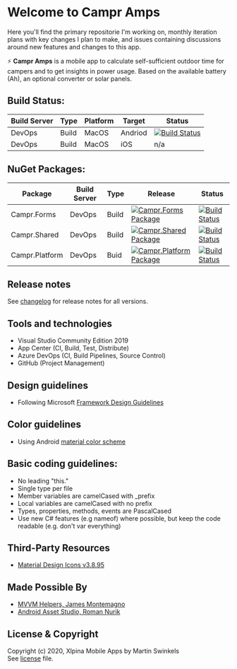 # Welcome to Campr Amps
Here you'll find the primary repositorie I'm working on, monthly iteration plans with key changes I plan to make, 
and issues containing discussions around new features and changes to this app. 

:zap: **Campr Amps** is a mobile app to calculate self-sufficient outdoor time for campers and to get insights in power usage. 
Based on the available battery (Ah), an optional converter or solar panels.

## Build Status:
| Build Server | Type | Platform | Target | Status |
|--|--|--|--|--|
| DevOps | Build | MacOS | Andriod | [![Build Status](https://dev.azure.com/XlpinaDev/Campr.Amps/_apis/build/status/Campr.Amps?branchName=master)](https://dev.azure.com/XlpinaDev/Campr.Amps/_build/latest?definitionId=2&branchName=master) |
| DevOps | Build | MacOS | iOS  | n/a |

## NuGet Packages:
| Package | Build Server| Type | Release | Status |
|--|--|--|--|--|
| Campr.Forms | DevOps | Build | [![Campr.Forms Package](https://feeds.dev.azure.com/XlpinaDev/98af739c-52c4-42b2-8293-178c575c8c80/_apis/public/Packaging/Feeds/6d95a25d-d3a3-41de-9034-351b19e1d03a/Packages/01ba22b8-fc38-42d6-84b3-c589a3cfae34/Badge)](https://dev.azure.com/XlpinaDev/Campr.Artifacts/_packaging?_a=package&feed=6d95a25d-d3a3-41de-9034-351b19e1d03a&package=01ba22b8-fc38-42d6-84b3-c589a3cfae34&preferRelease=true) | [![Build Status](https://dev.azure.com/XlpinaDev/Campr.Forms/_apis/build/status/Campr.Forms?branchName=master)](https://dev.azure.com/XlpinaDev/Campr.Forms/_build/latest?definitionId=4&branchName=master) |
| Campr.Shared | DevOps | Build | [![Campr.Shared Package](https://feeds.dev.azure.com/XlpinaDev/98af739c-52c4-42b2-8293-178c575c8c80/_apis/public/Packaging/Feeds/6d95a25d-d3a3-41de-9034-351b19e1d03a/Packages/21d07268-c74d-4040-9e9e-45a9b2888373/Badge)](https://dev.azure.com/XlpinaDev/Campr.Artifacts/_packaging?_a=package&feed=6d95a25d-d3a3-41de-9034-351b19e1d03a&package=21d07268-c74d-4040-9e9e-45a9b2888373&preferRelease=true) | [![Build Status](https://dev.azure.com/XlpinaDev/Campr.Shared/_apis/build/status/Campr.Shared?branchName=master)](https://dev.azure.com/XlpinaDev/Campr.Shared/_build/latest?definitionId=3&branchName=master)
| Campr.Platform | DevOps | Buid | [![Campr.Platform Package](https://feeds.dev.azure.com/XlpinaDev/98af739c-52c4-42b2-8293-178c575c8c80/_apis/public/Packaging/Feeds/6d95a25d-d3a3-41de-9034-351b19e1d03a/Packages/344777fc-7e97-4c04-bfb1-e6bafaefdd54/Badge)](https://dev.azure.com/XlpinaDev/Campr.Artifacts/_packaging?_a=package&feed=6d95a25d-d3a3-41de-9034-351b19e1d03a&package=344777fc-7e97-4c04-bfb1-e6bafaefdd54&preferRelease=true) | [![Build Status](https://dev.azure.com/XlpinaDev/Campr.Platform/_apis/build/status/Campr.Platform?branchName=master)](https://dev.azure.com/XlpinaDev/Campr.Platform/_build/latest?definitionId=5&branchName=master) |

## Release notes
See [changelog](./CHANGELOG.md) for release notes for all versions.

## Tools and technologies
* Visual Studio Community Edition 2019
* App Center (CI, Build, Test, Distribute)
* Azure DevOps (CI, Build Pipelines, Source Control)
* GitHub (Project Management)

## Design guidelines
- Following Microsoft [Framework Design Guidelines](https://docs.microsoft.com/en-us/dotnet/standard/design-guidelines/)  

## Color guidelines
- Using Android [material color scheme](https://material.io/resources/color/#!/?view.left=0&view.right=0&primary.color=344955&secondary.color=F9AA33)

## Basic coding guidelines:
- No leading "this."
- Single type per file
- Member variables are camelCased with _prefix
- Local variables are camelCased with no prefix 
- Types, properties, methods, events are PascalCased
- Use new C# features (e.g nameof) where possible, but keep the code readable (e.g. don't var everything)

## Third-Party Resources
- [Material Design Icons v3.8.95](https://cdn.materialdesignicons.com/3.8.95/)

## Made Possible By
* [MVVM Helpers, James Montemagno](https://github.com/jamesmontemagno/mvvm-helpers)
* [Android Asset Studio, Roman Nurik](https://romannurik.github.io/AndroidAssetStudio/index.html)

## License & Copyright
Copyright (c) 2020, Xlpina Mobile Apps by Martin Swinkels  
See [license](./LICENSE.md) file.
